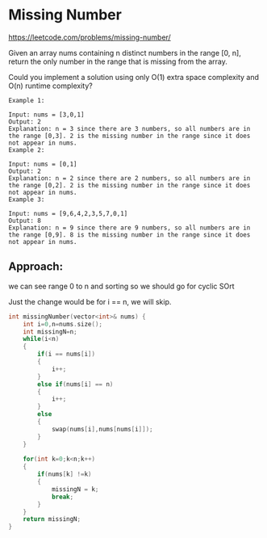# Missing Number

https://leetcode.com/problems/missing-number/

Given an array nums containing n distinct numbers in the range [0, n], return the only number in the range that is missing from the array.

Could you implement a solution using only O(1) extra space complexity and O(n) runtime complexity?

```
Example 1:

Input: nums = [3,0,1]
Output: 2
Explanation: n = 3 since there are 3 numbers, so all numbers are in the range [0,3]. 2 is the missing number in the range since it does not appear in nums.
Example 2:

Input: nums = [0,1]
Output: 2
Explanation: n = 2 since there are 2 numbers, so all numbers are in the range [0,2]. 2 is the missing number in the range since it does not appear in nums.
Example 3:

Input: nums = [9,6,4,2,3,5,7,0,1]
Output: 8
Explanation: n = 9 since there are 9 numbers, so all numbers are in the range [0,9]. 8 is the missing number in the range since it does not appear in nums.
```


## Approach:
we can see range 0 to n and sorting so we should go for cyclic SOrt

Just the change would be for i == n, we will skip.

```cpp
int missingNumber(vector<int>& nums) {
    int i=0,n=nums.size();
    int missingN=n;
    while(i<n)
    {
        if(i == nums[i])
        {
            i++;
        }
        else if(nums[i] == n)
        {
            i++;
        }
        else
        {
            swap(nums[i],nums[nums[i]]);
        }
    }
    
    for(int k=0;k<n;k++)
    {
        if(nums[k] !=k)
        {
            missingN = k;
            break;
        }
    }
    return missingN;
}
```
